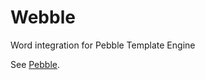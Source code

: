 # Webble
Word integration for Pebble Template Engine

See [Pebble](https://github.com/PebbleTemplates/pebble).
